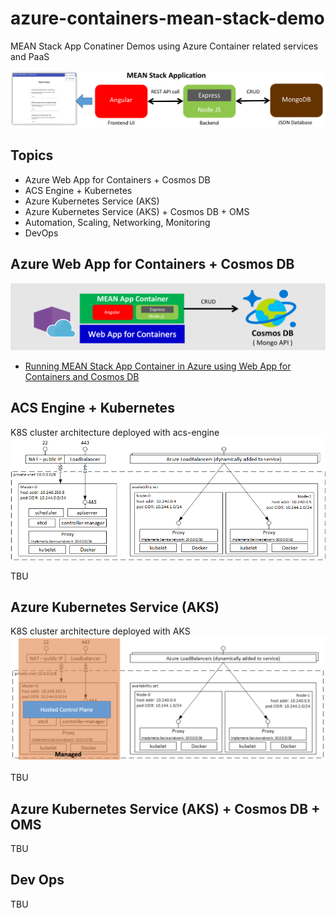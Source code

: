 # azure-containers-mean-stack-demo
MEAN Stack App Conatiner Demos using Azure Container related services and PaaS

![](images/mean-stack-app.png)

## Topics
- Azure Web App for Containers + Cosmos DB
- ACS Engine + Kubernetes
- Azure Kubernetes Service (AKS)
- Azure Kubernetes Service (AKS) + Cosmos DB + OMS
- Automation, Scaling, Networking, Monitoring
- DevOps

## Azure Web App for Containers + Cosmos DB

![](images/webapp-container-cosmosdb.png)

- [Running MEAN Stack App Container in Azure using Web App for Containers and Cosmos DB](docs/tutorial-webapp-containers-and-cosmosdb.md)

## ACS Engine + Kubernetes
K8S cluster architecture deployed with acs-engine
![](images/k8s-cluster-architecture-on-acs-engine.png)

TBU

## Azure Kubernetes Service (AKS)
K8S cluster architecture deployed with AKS
![](images/k8s-cluster-architecture-on-aks.png)

TBU

## Azure Kubernetes Service (AKS) + Cosmos DB + OMS

TBU

## Dev Ops
TBU
